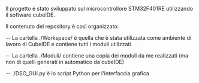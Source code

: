 Il progetto è stato sviluppato sul microcontrollore STM32F401RE utilizzando il software cubeIDE.

Il contenuto del repository è così organizzato:

--	La cartella ./Workspace/ è quella che è stata utilizzata come ambiente di lavoro di CubeIDE e contiene tutti i moduli utilizzati

--	La cartella ./Moduli/ contiene una copia dei moduli da me realizzati (ma non di quelli generati in automatico da cubeIDE)
	
--	./DSO_GUI.py è lo script Python per l'interfaccia grafica
